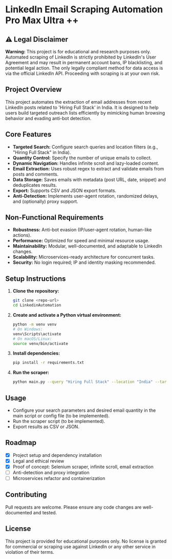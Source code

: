 # LinkedIn Email Scraping Automation Pro Max Ultra ++

## ⚠️ Legal Disclaimer

**Warning:** This project is for educational and research purposes only. Automated scraping of LinkedIn is strictly prohibited by LinkedIn's User Agreement and may result in permanent account bans, IP blacklisting, and potential legal action. The only legally compliant method for data access is via the official LinkedIn API. Proceeding with scraping is at your own risk.

## Project Overview

This project automates the extraction of email addresses from recent LinkedIn posts related to 'Hiring Full Stack' in India. It is designed to help users build targeted outreach lists efficiently by mimicking human browsing behavior and evading anti-bot detection.

## Core Features
- **Targeted Search:** Configure search queries and location filters (e.g., "Hiring Full Stack" in India).
- **Quantity Control:** Specify the number of unique emails to collect.
- **Dynamic Navigation:** Handles infinite scroll and lazy-loaded content.
- **Email Extraction:** Uses robust regex to extract and validate emails from posts and comments.
- **Data Storage:** Saves emails with metadata (post URL, date, snippet) and deduplicates results.
- **Export:** Supports CSV and JSON export formats.
- **Anti-Detection:** Implements user-agent rotation, randomized delays, and (optionally) proxy support.

## Non-Functional Requirements
- **Robustness:** Anti-bot evasion (IP/user-agent rotation, human-like actions).
- **Performance:** Optimized for speed and minimal resource usage.
- **Maintainability:** Modular, well-documented, and adaptable to LinkedIn changes.
- **Scalability:** Microservices-ready architecture for concurrent tasks.
- **Security:** No login required; IP and identity masking recommended.

## Setup Instructions

1. **Clone the repository:**
   ```bash
   git clone <repo-url>
   cd LinkedinAutomation
   ```
2. **Create and activate a Python virtual environment:**
   ```bash
   python -m venv venv
   # On Windows:
   venv\Scripts\activate
   # On macOS/Linux:
   source venv/bin/activate
   ```
3. **Install dependencies:**
   ```bash
   pip install -r requirements.txt
   ```
4. **Run the scraper:**
   ```bash
   python main.py --query "Hiring Full Stack" --location "India" --target 10000 --max-scrolls 50
   ```

## Usage

- Configure your search parameters and desired email quantity in the main script or config file (to be implemented).
- Run the scraper script (to be implemented).
- Export results as CSV or JSON.

## Roadmap
- [x] Project setup and dependency installation
- [x] Legal and ethical review
- [x] Proof of concept: Selenium scraper, infinite scroll, email extraction
- [ ] Anti-detection and proxy integration
- [ ] Microservices refactor and containerization

## Contributing
Pull requests are welcome. Please ensure any code changes are well-documented and tested.

## License
This project is provided for educational purposes only. No license is granted for commercial or scraping use against LinkedIn or any other service in violation of their terms. 